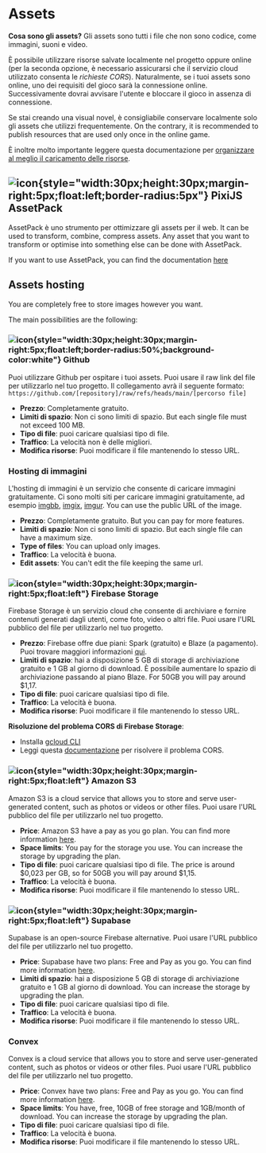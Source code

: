 # Assets

**Cosa sono gli assets?** Gli assets sono tutti i file che non sono codice, come immagini, suoni e video.

È possibile utilizzare risorse salvate localmente nel progetto oppure online (per la seconda opzione, è necessario assicurarsi che il servizio cloud utilizzato consenta le _richieste CORS_). Naturalmente, se i tuoi assets sono online, uno dei requisiti del gioco sarà la connessione online. Successivamente dovrai avvisare l'utente e bloccare il gioco in assenza di connessione.

Se stai creando una visual novel, è consigliabile conservare localmente solo gli assets che utilizzi frequentemente. On the contrary, it is recommended to publish resources that are used only once in the online game.

È inoltre molto importante leggere questa documentazione per [organizzare al meglio il caricamento delle risorse](/start/assets-management.md).

## ![icon](/pixijs-assetpack.svg){style="width:30px;height:30px;margin-right:5px;float:left;border-radius:5px"} PixiJS AssetPack

AssetPack è uno strumento per ottimizzare gli assets per il web. It can be used to transform, combine, compress assets. Any asset that you want to transform or optimise into something else can be done with AssetPack.

If you want to use AssetPack, you can find the documentation [here](https://pixijs.io/assetpack)

## Assets hosting

You are completely free to store images however you want.

The main possibilities are the following:

### ![icon](/github.svg){style="width:30px;height:30px;margin-right:5px;float:left;border-radius:50%;background-color:white"} Github

Puoi utilizzare Github per ospitare i tuoi assets. Puoi usare il raw link del file per utilizzarlo nel tuo progetto. Il collegamento avrà il seguente formato: `https://github.com/[repository]/raw/refs/heads/main/[percorso file]`

- **Prezzo**: Completamente gratuito.
- **Limiti di spazio**: Non ci sono limiti di spazio. But each single file must not exceed 100 MB.
- **Tipo di file**: puoi caricare qualsiasi tipo di file.
- **Traffico**: La velocità non è delle migliori.
- **Modifica risorse**: Puoi modificare il file mantenendo lo stesso URL.

### Hosting di immagini

L'hosting di immagini è un servizio che consente di caricare immagini gratuitamente. Ci sono molti siti per caricare immagini gratuitamente, ad esempio [imgbb](https://imgbb.com/), [imgix](https://www.imgix.com/), [imgur](https://imgur.com/). You can use the public URL of the image.

- **Prezzo**: Completamente gratuito. But you can pay for more features.
- **Limiti di spazio**: Non ci sono limiti di spazio. But each single file can have a maximum size.
- **Type of files**: You can upload only images.
- **Traffico**: La velocità è buona.
- **Edit assets**: You can't edit the file keeping the same url.

### ![icon](/firebase.svg){style="width:30px;height:30px;margin-right:5px;float:left"} Firebase Storage

Firebase Storage è un servizio cloud che consente di archiviare e fornire contenuti generati dagli utenti, come foto, video o altri file. Puoi usare l'URL pubblico del file per utilizzarlo nel tuo progetto.

- **Prezzo**: Firebase offre due piani: Spark (gratuito) e Blaze (a pagamento). Puoi trovare maggiori informazioni [qui](https://firebase.google.com/pricing).
- **Limiti di spazio**: hai a disposizione 5 GB di storage di archiviazione gratuito e 1 GB al giorno di download. È possibile aumentare lo spazio di archiviazione passando al piano Blaze. For 50GB you will pay around $1,17.
- **Tipo di file**: puoi caricare qualsiasi tipo di file.
- **Traffico**: La velocità è buona.
- **Modifica risorse**: Puoi modificare il file mantenendo lo stesso URL.

**Risoluzione del problema CORS di Firebase Storage**:

- Installa [gcloud CLI](https://cloud.google.com/sdk/docs/install)
- Leggi questa [documentazione](https://medium.com/@we.viavek/setting-cors-in-firebase-19a2cce2fe28) per risolvere il problema CORS.

### ![icon](/aws.svg){style="width:30px;height:30px;margin-right:5px;float:left"} Amazon S3

Amazon S3 is a cloud service that allows you to store and serve user-generated content, such as photos or videos or other files. Puoi usare l'URL pubblico del file per utilizzarlo nel tuo progetto.

- **Price**: Amazon S3 have a pay as you go plan. You can find more information [here](https://aws.amazon.com/s3/pricing/).
- **Space limits**: You pay for the storage you use. You can increase the storage by upgrading the plan.
- **Tipo di file**: puoi caricare qualsiasi tipo di file. The price is around $0,023 per GB, so for 50GB you will pay around $1,15.
- **Traffico**: La velocità è buona.
- **Modifica risorse**: Puoi modificare il file mantenendo lo stesso URL.

### ![icon](/supabase.svg){style="width:30px;height:30px;margin-right:5px;float:left"} Supabase

Supabase is an open-source Firebase alternative. Puoi usare l'URL pubblico del file per utilizzarlo nel tuo progetto.

- **Price**: Supabase have two plans: Free and Pay as you go. You can find more information [here](https://supabase.io/pricing).
- **Limiti di spazio**: hai a disposizione 5 GB di storage di archiviazione gratuito e 1 GB al giorno di download. You can increase the storage by upgrading the plan.
- **Tipo di file**: puoi caricare qualsiasi tipo di file.
- **Traffico**: La velocità è buona.
- **Modifica risorse**: Puoi modificare il file mantenendo lo stesso URL.

### Convex

Convex is a cloud service that allows you to store and serve user-generated content, such as photos or videos or other files. Puoi usare l'URL pubblico del file per utilizzarlo nel tuo progetto.

- **Price**: Convex have two plans: Free and Pay as you go. You can find more information [here](https://www.convex.dev/pricing).
- **Space limits**: You have, free, 10GB of free storage and 1GB/month of download. You can increase the storage by upgrading the plan.
- **Tipo di file**: puoi caricare qualsiasi tipo di file.
- **Traffico**: La velocità è buona.
- **Modifica risorse**: Puoi modificare il file mantenendo lo stesso URL.
